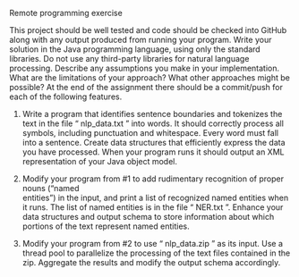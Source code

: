 Remote programming exercise 
  
This    project    should    be    well    tested    and    code    should    be    checked    into    GitHub    along    with    any   output    produced    from    running    your    program.    Write    your    solution    in    the    Java    programming   language,    using    only    the    standard    libraries.    Do    not    use    any    third-­party    libraries    for    natural   language    processing.    Describe    any    assumptions    you    make    in    your    implementation.    What    are   the    limitations    of    your    approach?    What    other    approaches    might    be    possible?    At    the    end    of    the   assignment  there  should  be  a  commit/push  for  each  of  the  following  features.  
    
1. Write    a    program    that    identifies    sentence    boundaries    and    tokenizes    the    text    in    the    file   “   nlp_data.txt   ”    into    words.    It    should    correctly    process    all    symbols,    including    punctuation   and    whitespace.    Every    word    must    fall    into    a    sentence.    Create    data    structures    that   efficiently    express    the    data    you    have    processed.    When    your    program    runs    it    should   output  an  XML  representation  of  your  Java  object  model.  
  
2. Modify    your    program    from    #1    to    add    rudimentary    recognition    of    proper    nouns    (“named   
entities”)    in    the    input,    and    print    a    list    of    recognized    named    entities    when    it    runs.    The    list   of    named    entities    is    in    the    file    “   NER.txt   ”.    Enhance   your    data    structures    and    output   schema  to  store  information  about  which  portions  of  the  text  represent  named  entities.  
  
3. Modify    your    program    from    #2    to    use    “   nlp_data.zip   ”    as    its    input.    Use    a    thread pool    to   parallelize    the    processing    of    the    text    files    contained    in    the    zip.    Aggregate   the    results   and  modify  the  output  schema  accordingly. 
